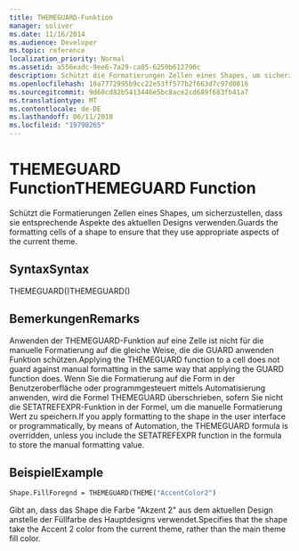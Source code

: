 ```yaml
---
title: THEMEGUARD-Funktion
manager: soliver
ms.date: 11/16/2014
ms.audience: Developer
ms.topic: reference
localization_priority: Normal
ms.assetid: a556eadc-9ee6-7a29-ca05-6250b612790c
description: Schützt die Formatierungen Zellen eines Shapes, um sicherzustellen, dass sie entsprechende Aspekte des aktuellen Designs verwenden.
ms.openlocfilehash: 10a7772995b9cc22e53ff577b2f663d7c97d0816
ms.sourcegitcommit: 9d60cd82b5413446e5bc8ace2cd689f683fb41a7
ms.translationtype: MT
ms.contentlocale: de-DE
ms.lasthandoff: 06/11/2018
ms.locfileid: "19798265"
---
```

# <a name="themeguard-function"></a><span data-ttu-id="092b7-103">THEMEGUARD Function</span><span class="sxs-lookup"><span data-stu-id="092b7-103">THEMEGUARD Function</span></span>

<span data-ttu-id="092b7-104">Schützt die Formatierungen Zellen eines Shapes, um sicherzustellen, dass sie entsprechende Aspekte des aktuellen Designs verwenden.</span><span class="sxs-lookup"><span data-stu-id="092b7-104">Guards the formatting cells of a shape to ensure that they use appropriate aspects of the current theme.</span></span>
  
## <a name="syntax"></a><span data-ttu-id="092b7-105">Syntax</span><span class="sxs-lookup"><span data-stu-id="092b7-105">Syntax</span></span>

<span data-ttu-id="092b7-106">THEMEGUARD()</span><span class="sxs-lookup"><span data-stu-id="092b7-106">THEMEGUARD()</span></span>
  
## <a name="remarks"></a><span data-ttu-id="092b7-107">Bemerkungen</span><span class="sxs-lookup"><span data-stu-id="092b7-107">Remarks</span></span>

<span data-ttu-id="092b7-108">Anwenden der THEMEGUARD-Funktion auf eine Zelle ist nicht für die manuelle Formatierung auf die gleiche Weise, die die GUARD anwenden Funktion schützen.</span><span class="sxs-lookup"><span data-stu-id="092b7-108">Applying the THEMEGUARD function to a cell does not guard against manual formatting in the same way that applying the GUARD function does.</span></span> <span data-ttu-id="092b7-109">Wenn Sie die Formatierung auf die Form in der Benutzeroberfläche oder programmgesteuert mittels Automatisierung anwenden, wird die Formel THEMEGUARD überschrieben, sofern Sie nicht die SETATREFEXPR-Funktion in der Formel, um die manuelle Formatierung Wert zu speichern.</span><span class="sxs-lookup"><span data-stu-id="092b7-109">If you apply formatting to the shape in the user interface or programmatically, by means of Automation, the THEMEGUARD formula is overridden, unless you include the SETATREFEXPR function in the formula to store the manual formatting value.</span></span> 
  
## <a name="example"></a><span data-ttu-id="092b7-110">Beispiel</span><span class="sxs-lookup"><span data-stu-id="092b7-110">Example</span></span>

```vb
Shape.FillForegnd = THEMEGUARD(THEME("AccentColor2")
```

<span data-ttu-id="092b7-111">Gibt an, dass das Shape die Farbe "Akzent 2" aus dem aktuellen Design anstelle der Füllfarbe des Hauptdesigns verwendet.</span><span class="sxs-lookup"><span data-stu-id="092b7-111">Specifies that the shape take the Accent 2 color from the current theme, rather than the main theme fill color.</span></span>
  

